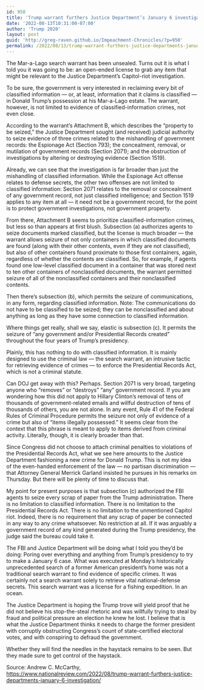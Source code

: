 ```yaml
---
id: 950
title: 'Trump warrant furthers Justice Department’s January 6 investigation'
date: '2022-08-13T10:31:00-07:00'
author: 'Trump 2020'
layout: post
guid: 'http://greg-raven.github.io/Impeachment-Chronicles/?p=950'
permalink: /2022/08/13/trump-warrant-furthers-justice-departments-january-6-investigation/
---
```


The Mar-a-Lago search warrant has been unsealed. Turns out it is what I told you it was going to be: an open-ended license to grab any item that might be relevant to the Justice Department’s Capitol-riot investigation.

To be sure, the government is very interested in reclaiming every bit of classified information — or, at least, information that it claims is classified — in Donald Trump’s possession at his Mar-a-Lago estate. The warrant, however, is not limited to evidence of classified-information crimes, not even close.

According to the warrant’s Attachment B, which describes the “property to be seized,” the Justice Department sought (and received) judicial authority to seize evidence of three crimes related to the mishandling of government records: the Espionage Act (Section 793); the concealment, removal, or mutilation of government records (Section 2071); and the obstruction of investigations by altering or destroying evidence (Section 1519).

Already, we can see that the investigation is far broader than just the mishandling of classified information. While the Espionage Act offense relates to defense secrets, the other two offenses are not limited to classified information: Section 2071 relates to the removal or concealment of any government record, not just classified intelligence; and Section 1519 applies to any item at all — it need not be a government record, for the point is to protect government investigations, not government property.

From there, Attachment B seems to prioritize classified-information crimes, but less so than appears at first blush. Subsection (a) authorizes agents to seize documents marked classified, but the license is much broader — the warrant allows seizure of not only containers in which classified documents are found (along with their other contents, even if they are not classified), but also of other containers found proximate to those first containers, again, regardless of whether the contents are classified. So, for example, if agents found one low-level classified document in a container that was stored next to ten other containers of nonclassified documents, the warrant permitted seizure of all of the nonclassified containers and their nonclassified contents.

Then there’s subsection (b), which permits the seizure of communications, in any form, regarding classified information. Note: The communications do not have to be classified to be seized; they can be nonclassified and about anything as long as they have some connection to classified information.

Where things get really, shall we say, elastic is subsection (c). It permits the seizure of “any government and/or Presidential Records created” throughout the four years of Trump’s presidency.

Plainly, this has nothing to do with classified information. It is mainly designed to use the criminal law — the search warrant, an intrusive tactic for retrieving evidence of crimes — to enforce the Presidential Records Act, which is not a criminal statute.

Can DOJ get away with this? Perhaps. Section 2071 is very broad, targeting anyone who “removes” or “destroys” “any” government record. If you are wondering how this did not apply to Hillary Clinton’s removal of tens of thousands of government-related emails and willful destruction of tens of thousands of others, you are not alone. In any event, Rule 41 of the Federal Rules of Criminal Procedure permits the seizure not only of evidence of a crime but also of “items illegally possessed.” It seems clear from the context that this phrase is meant to apply to items derived from criminal activity. Literally, though, it is clearly broader than that.

Since Congress did not choose to attach criminal penalties to violations of the Presidential Records Act, what we see here amounts to the Justice Department fashioning a new crime for Donald Trump. This is not my idea of the even-handed enforcement of the law — no partisan discrimination — that Attorney General Merrick Garland insisted he pursues in his remarks on Thursday. But there will be plenty of time to discuss that.

My point for present purposes is that subsection (c) authorized the FBI agents to seize every scrap of paper from the Trump administration. There is no limitation to classified information. There is no limitation to the Presidential Records Act. There is no limitation to the unmentioned Capitol riot. Indeed, there is no requirement that any scrap of paper be connected in any way to any crime whatsoever. No restriction at all. If it was arguably a government record of any kind generated during the Trump presidency, the judge said the bureau could take it.

The FBI and Justice Department will be doing what I told you they’d be doing: Poring over everything and anything from Trump’s presidency to try to make a January 6 case. What was executed at Monday’s historically unprecedented search of a former American president’s home was not a traditional search warrant to find evidence of specific crimes. It was certainly not a search warrant solely to retrieve vital national-defense secrets. This search warrant was a license for a fishing expedition. In an ocean.

The Justice Department is hoping the Trump trove will yield proof that he did not believe his stop-the-steal rhetoric and was willfully trying to steal by fraud and political pressure an election he knew he lost. I believe that is what the Justice Department thinks it needs to charge the former president with corruptly obstructing Congress’s count of state-certified electoral votes, and with conspiring to defraud the government.

Whether they will find the needles in the haystack remains to be seen. But they made sure to get control of the haystack.

Source: Andrew C. McCarthy, https://www.nationalreview.com/2022/08/trump-warrant-furthers-justice-departments-january-6-investigation/